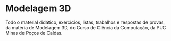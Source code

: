 # Modelagem 3D

Todo o material didático, exercícios, listas, trabalhos e respostas de provas, da matéria de Modelagem 3D, do Curso de Ciência da Computação, da PUC Minas de Poços de Caldas.
